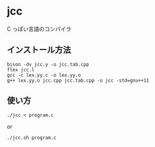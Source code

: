# jcc

C っぽい言語のコンパイラ

## インストール方法

```
bison -dv jcc.y -o jcc.tab.cpp
flex jcc.l
gcc -c lex.yy.c -o lex.yy.o
g++ lex.yy.o jcc.cpp jcc.tab.cpp -o jcc -std=gnu++11
```

## 使い方

```
./jcc < program.c
```

or

```
./jcc.sh program.c
```
